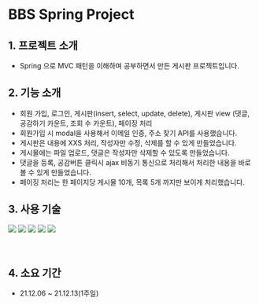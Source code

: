 # BBS Spring Project

## 1. 프로젝트 소개

- Spring 으로 MVC 패턴을 이해하며 공부하면서 만든 게시판 프로젝트입니다.

## 2. 기능 소개

- 회원 가입, 로그인, 게시판(insert, select, update, delete), 게시판 view (댓글, 공감하기 카운트, 조회 수 카운트), 페이징 처리
- 회원가입 시 modal을 사용해서 이메일 인증, 주소 찾기 API를 사용했습니다.
- 게시판은 내용에 XXS 처리, 작성자만 수정, 삭제를 할 수 있게 만들었습니다.
- 게시물에는 파일 업로드, 댓글은 작성자만 삭제할 수 있도록 만들었습니다.
- 댓글을 등록, 공감버튼 클릭시 ajax 비동기 통신으로 처리해서 처리한 내용을 바로 볼 수 있게 만들었습니다.
- 페이징 처리는 한 페이지당 게시물 10개, 목록 5개  까지만 보이게 처리했습니다.

## 3. 사용 기술

<img src="[https://img.shields.io/badge/Java-007396?style=flat-square&logo=Java&logoColor=white](https://img.shields.io/badge/Java-007396?style=flat-square&logo=Java&logoColor=white)"/> <img src="[https://img.shields.io/badge/Spring-6DB33F?style=flat-square&logo=Spring&logoColor=white](https://img.shields.io/badge/Spring-6DB33F?style=flat-square&logo=Spring&logoColor=white)"/> <img src="[https://img.shields.io/badge/MySQL-4479A1?style=flat-square&logo=MySQL&logoColor=white](https://img.shields.io/badge/MySQL-4479A1?style=flat-square&logo=MySQL&logoColor=white)"/> <img src="[https://img.shields.io/badge/JavaScript-F7DF1E?style=flat-square&logo=JavaScript&logoColor=white](https://img.shields.io/badge/JavaScript-F7DF1E?style=flat-square&logo=JavaScript&logoColor=white)"/> <img src="[https://img.shields.io/badge/jQuery-0769AD?style=flat-square&logo=jQuery&logoColor=white](https://img.shields.io/badge/jQuery-0769AD?style=flat-square&logo=jQuery&logoColor=white)"/>
<br/><br/><br/>

## 4. 소요 기간

- 21.12.06 ~ 21.12.13(1주일)